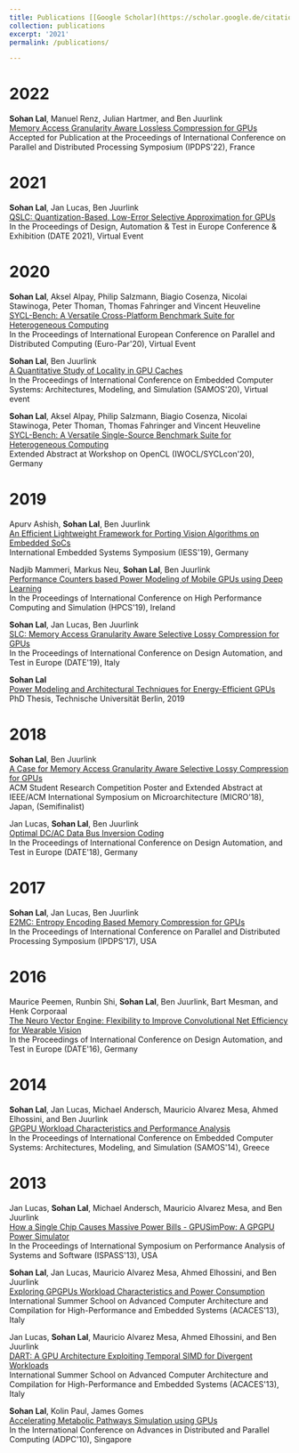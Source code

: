 ```yaml
---
title: Publications [[Google Scholar](https://scholar.google.de/citations?user=0C7ensoAAAAJ&hl=en)]
collection: publications
excerpt: '2021'
permalink: /publications/

---
```


2022
===
**Sohan Lal**, Manuel Renz, Julian Hartmer, and Ben Juurlink <br>
[Memory Access Granularity Aware Lossless Compression for GPUs](https://www.ipdps.org/) <br>
Accepted for Publication at the Proceedings of International Conference on Parallel and Distributed Processing Symposium (IPDPS'22), France

2021
===

**Sohan Lal**, Jan Lucas, Ben Juurlink <br> 
[QSLC: Quantization-Based, Low-Error Selective Approximation for GPUs](https://ieeexplore.ieee.org/abstract/document/9474124) <br> 
In the Proceedings of Design, Automation & Test in Europe Conference & Exhibition (DATE 2021), Virtual Event

2020
===
**Sohan Lal**, Aksel Alpay, Philip Salzmann, Biagio Cosenza, Nicolai Stawinoga, Peter Thoman, Thomas Fahringer and Vincent Heuveline <br>
[SYCL-Bench: A Versatile Cross-Platform Benchmark Suite for Heterogeneous Computing](https://link.springer.com/chapter/10.1007/978-3-030-57675-2_39) <br>
In the Proceedings of International European Conference on Parallel and Distributed Computing (Euro-Par'20), Virtual Event
    
**Sohan Lal**, Ben Juurlink <br>
[A Quantitative Study of Locality in GPU Caches](https://link.springer.com/chapter/10.1007/978-3-030-60939-9_16) <br>
In the Proceedings of International Conference on Embedded Computer Systems: Architectures, Modeling, and Simulation (SAMOS'20), Virtual event
    
**Sohan Lal**, Aksel Alpay, Philip Salzmann, Biagio Cosenza, Nicolai Stawinoga, Peter Thoman, Thomas Fahringer and Vincent Heuveline <br>
[SYCL-Bench: A Versatile Single-Source Benchmark Suite for Heterogeneous Computing](https://dl.acm.org/doi/pdf/10.1145/3388333.3388669) <br>
Extended Abstract at Workshop on OpenCL (IWOCL/SYCLcon'20), Germany

2019
===
Apurv Ashish, **Sohan Lal**, Ben Juurlink <br> 
[An Efficient Lightweight Framework for Porting Vision Algorithms on Embedded SoCs](https://www.depositonce.tu-berlin.de/handle/11303/10722) <br>
International Embedded Systems Symposium (IESS'19), Germany
   
Nadjib Mammeri, Markus Neu, **Sohan Lal**, Ben Juurlink <br>
[Performance Counters based Power Modeling of Mobile GPUs using Deep Learning](https://ieeexplore.ieee.org/abstract/document/9188139) <br>
In the Proceedings of International Conference on High Performance Computing and Simulation (HPCS'19), Ireland
          
**Sohan Lal**, Jan Lucas, Ben Juurlink <br>
[SLC: Memory Access Granularity Aware Selective Lossy Compression for GPUs](https://ieeexplore.ieee.org/abstract/document/8714810) <br>
In the Proceedings of International Conference on Design Automation, and Test in Europe (DATE'19), Italy

**Sohan Lal** <br>
[Power Modeling and Architectural Techniques for Energy-Efficient GPUs](https://www.depositonce.tu-berlin.de/handle/11303/10167) <br>
PhD Thesis, Technische Universität Berlin, 2019

2018
===
**Sohan Lal**, Ben Juurlink <br>
[A Case for Memory Access Granularity Aware Selective Lossy Compression for GPUs](https://www.microarch.org/micro51/SRC/posters/14_lal.pdf) <br>
ACM Student Research Competition Poster and Extended Abstract at IEEE/ACM International Symposium on Microarchitecture (MICRO'18), Japan, (Semifinalist)

Jan Lucas, **Sohan Lal**, Ben Juurlink <br>
[Optimal DC/AC Data Bus Inversion Coding](https://ieeexplore.ieee.org/abstract/document/8342169) <br>
In the Proceedings of International Conference on Design Automation, and Test in Europe (DATE'18), Germany

2017
===
**Sohan Lal**, Jan Lucas, Ben Juurlink <br>
[E2MC: Entropy Encoding Based Memory Compression for GPUs](https://ieeexplore.ieee.org/abstract/document/7967202) <br>
In the Proceedings of International Conference on Parallel and Distributed Processing Symposium (IPDPS'17), USA

2016
===
Maurice Peemen, Runbin Shi, **Sohan Lal**, Ben Juurlink, Bart Mesman, and Henk Corporaal <br>
[The Neuro Vector Engine: Flexibility to Improve Convolutional Net Efficiency for Wearable Vision](https://ieeexplore.ieee.org/abstract/document/7459569) <br>
In the Proceedings of International Conference on Design Automation, and Test in Europe (DATE'16), Germany

2014
===
**Sohan Lal**, Jan Lucas, Michael Andersch, Mauricio Alvarez Mesa, Ahmed Elhossini, and Ben Juurlink <br>
[GPGPU Workload Characteristics and Performance Analysis](https://ieeexplore.ieee.org/abstract/document/6893202) <br>
In the Proceedings of International Conference on Embedded Computer Systems: Architectures, Modeling, and Simulation (SAMOS'14), Greece

2013
===
Jan Lucas, **Sohan Lal**, Michael Andersch, Mauricio Alvarez Mesa, and Ben Juurlink <br>
[How a Single Chip Causes Massive Power Bills - GPUSimPow: A GPGPU Power Simulator](https://ieeexplore.ieee.org/abstract/document/6557150) <br>
In the Proceedings of International Symposium on Performance Analysis of Systems and Software (ISPASS'13), USA

**Sohan Lal**, Jan Lucas, Mauricio Alvarez Mesa, Ahmed Elhossini, and Ben Juurlink <br>
[Exploring GPGPUs Workload Characteristics and Power Consumption](http://www.redaktion.tu-berlin.de/fileadmin/fg196/publication/acaces2013.pdf) <br>
International Summer School on Advanced Computer Architecture and Compilation for High-Performance and Embedded Systems (ACACES'13), Italy

Jan Lucas, **Sohan Lal**, Mauricio Alvarez Mesa, Ahmed Elhossini, and Ben Juurlink <br>
[DART: A GPU Architecture Exploiting Temporal SIMD for Divergent Workloads](https://lpgpu.org/wp/wp-content/uploads/2013/06/dart.pdf) <br>
International Summer School on Advanced Computer Architecture and Compilation for High-Performance and Embedded Systems (ACACES'13), Italy

**Sohan Lal**, Kolin Paul, James Gomes <br>
[Accelerating Metabolic Pathways Simulation using GPUs](https://dl4.globalstf.org/products-page/proceedings/dc/accelerating-metabolic-pathways-simulation-using-gpus/) <br>
In the International Conference on Advances in Distributed and Parallel Computing (ADPC'10), Singapore


